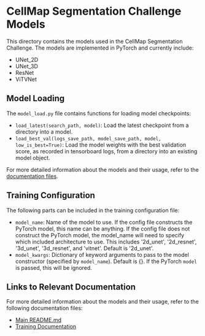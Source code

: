 # CellMap Segmentation Challenge Models

This directory contains the models used in the CellMap Segmentation Challenge. The models are implemented in PyTorch and currently include:

- UNet_2D
- UNet_3D
- ResNet
- ViTVNet

## Model Loading

The `model_load.py` file contains functions for loading model checkpoints:

- `load_latest(search_path, model)`: Load the latest checkpoint from a directory into a model.
- `load_best_val(logs_save_path, model_save_path, model, low_is_best=True)`: Load the model weights with the best validation score, as recorded in tensorboard logs, from a directory into an existing model object.

For more detailed information about the models and their usage, refer to the [documentation files](../../docs/source/load_model_weights.rst).

 ## Training Configuration

 The following parts can be included in the training configuration file:

 - `model_name`: Name of the model to use. If the config file constructs the PyTorch model, this name can be anything. If the config file does not construct the PyTorch model, the model_name will need to specify which included architecture to use. This includes '2d_unet', '2d_resnet', '3d_unet', '3d_resnet', and 'vitnet'. Default is '2d_unet'.
 - `model_kwargs`: Dictionary of keyword arguments to pass to the model constructor (specified by `model_name`). Default is {}. If the PyTorch `model` is passed, this will be ignored.

 ## Links to Relevant Documentation

 For more detailed information about the models and their usage, refer to the following documentation files:

 - [Main README.md](../../README.md)
 - [Training Documentation](../../docs/source/training.rst)
